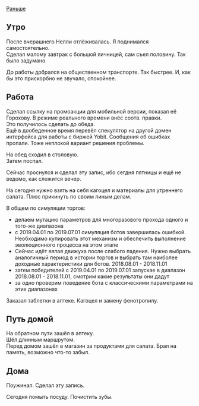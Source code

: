 [Раньше](2019.10.10.md)
## Утро
После вчерашнего Нелли отлёживалась. Я поднимался самостоятельно.  
Сделал малому завтрак с большой яичницей, сам съел половину. Так было задумано.

До работы добрался на общественном транспорте. Так быстрее. И, как бы это прискорбно не звучало, спокойнее.
## Работа
Сделал ссылку на промоакции для мобильной версии, показал её Горохову. В режиме реального времени внёс соотв. правки.  
Это получилось сделать до обеда.  
Ещё в дообеденное время перевёл спекулятор на другой домен интерфейса для работы с биржей Yobit. Сообщения об ошибках пропали. Тоже неплохой вариант решения проблемы.

На обед сходил в столовую.  
Затем поспал.

Сейчас проснулся и сделал эту запис, ибо сегдня пятницы и ещё не ведомо, как сложится вечер.  

На сегодня нужно взять на себя кагоцел и материалы для утреннего салата. Плюс прикинуть по своим линым делам.

В общем по симуляции торгов:
 - делаем мутацию параметров для многоразового прохода одного и того-же диапазона
 - с 2019.04.01 по 2019.07.01 симуляция ботов завершилась ошибкой. Необходимо купировать этот механизм и обеспечить выполнение эволюционного процесса на этом этапе
 - Сейчас идёт вялая движуха после слабого падения. Нужно выбрать аналогичный период в истории торгов и выбрать там наиболее доходные характеристики для ботов. 2018.08.01 - 2018.11.01
 - затем победителей с 2019.04.01 по 2019.07.01 запускае в диапазон 2018.08.01 - 2018.11.01, смотрим какие результаты они дадут
 - за одно проверим поведение бота с классическими параметрами на этих диапазонах

Заказал таблетки в аптеке. Кагоцел и замену фенотропилу.
## Путь домой
На обратном пути зашёл в аптеку.  
Шёл длинным маршрутом.  
Перед домом зашёл в магазин за продуктами для салата. Брал на память, возможно что-то забыл.
## Дома
Поужинал. Сделал эту запись.

Сегодня помыть посуду. Почистить зубы.